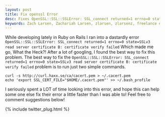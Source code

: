 ```yaml
---
layout: post
title: Fix openssl Error
desc: Fixes OpenSSL::SSL::SSLError: SSL_connect returned=1 errno=0 state=SSLv3 read server certificate B: certificate verify failed Error.
keywords: Zach Larsen, Zachariah Larsen, zlarsen, zlarsenz, freelance developer ruby, freelance developer, OpenSSL, Ruby, Ruby On Rails, SSLERROR, SSL_connect error
---
```


While developing lately in Ruby on Rails I ran into a dastardly error `OpenSSL::SSL::SSLError: SSL_connect returned=1 errno=0 state=SSLv3 read server certificate B: certificate verify failed` Which made me go, What the Heck?! After a lot of googling, I found the best way to fix this problem. The best way to fix the `OpenSSL::SSL::SSLError: SSL_connect returned=1 errno=0 state=SSLv3 read server certificate B: certificate verify failed` problem is to run just two simple commands.

```
curl -s http://curl.haxx.se/ca/cacert.pem > ~/.cacert.pem
echo 'export SSL_CERT_FILE="$HOME/.cacert.pem"' >> ~/.bash_profile
```

I seriously spent a LOT of time looking into this error, and hope this can help some one else fix their error a little faster than I was able to! Feel free to comment suggestions below!

{% include twitter_plug.html %}
